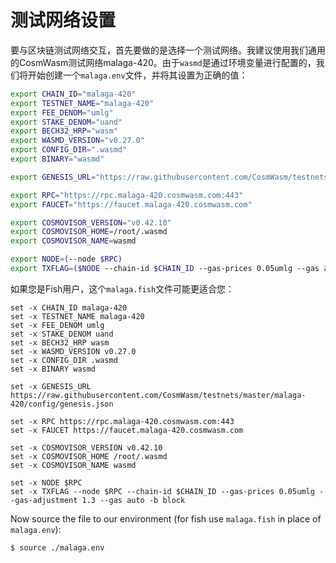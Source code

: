# 测试网络设置

要与区块链测试网络交互，首先要做的是选择一个测试网络。我建议使用我们通用的CosmWasm测试网络malaga-420。由于`wasmd`是通过环境变量进行配置的，我们将开始创建一个`malaga.env`文件，并将其设置为正确的值：

```sh
export CHAIN_ID="malaga-420"
export TESTNET_NAME="malaga-420"
export FEE_DENOM="umlg"
export STAKE_DENOM="uand"
export BECH32_HRP="wasm"
export WASMD_VERSION="v0.27.0"
export CONFIG_DIR=".wasmd"
export BINARY="wasmd"

export GENESIS_URL="https://raw.githubusercontent.com/CosmWasm/testnets/master/malaga-420/config/genesis.json"

export RPC="https://rpc.malaga-420.cosmwasm.com:443"
export FAUCET="https://faucet.malaga-420.cosmwasm.com"

export COSMOVISOR_VERSION="v0.42.10"
export COSMOVISOR_HOME=/root/.wasmd
export COSMOVISOR_NAME=wasmd

export NODE=(--node $RPC)
export TXFLAG=($NODE --chain-id $CHAIN_ID --gas-prices 0.05umlg --gas auto --gas-adjustment 1.3)
```

如果您是Fish用户，这个`malaga.fish`文件可能更适合您：

```fish
set -x CHAIN_ID malaga-420
set -x TESTNET_NAME malaga-420
set -x FEE_DENOM umlg
set -x STAKE_DENOM uand
set -x BECH32_HRP wasm
set -x WASMD_VERSION v0.27.0
set -x CONFIG_DIR .wasmd
set -x BINARY wasmd

set -x GENESIS_URL https://raw.githubusercontent.com/CosmWasm/testnets/master/malaga-420/config/genesis.json

set -x RPC https://rpc.malaga-420.cosmwasm.com:443
set -x FAUCET https://faucet.malaga-420.cosmwasm.com

set -x COSMOVISOR_VERSION v0.42.10
set -x COSMOVISOR_HOME /root/.wasmd
set -x COSMOVISOR_NAME wasmd

set -x NODE $RPC
set -x TXFLAG --node $RPC --chain-id $CHAIN_ID --gas-prices 0.05umlg --gas-adjustment 1.3 --gas auto -b block
```

Now source the file to our environment (for fish use `malaga.fish` in place of `malaga.env`):
```sh
$ source ./malaga.env
```
